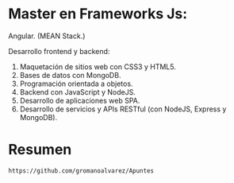 # Master en Frameworks Js:
Angular. 
(MEAN Stack.)

Desarrollo frontend y backend:
1. Maquetación de sitios web con CSS3 y HTML5.
2. Bases de datos con MongoDB.
3. Programación orientada a objetos.
3. Backend con JavaScript y NodeJS.
4. Desarrollo de aplicaciones web SPA. 
5. Desarrollo de servicios y APIs RESTful
(con NodeJS, Express y MongoDB).


# Resumen
`https://github.com/gromanoalvarez/Apuntes`